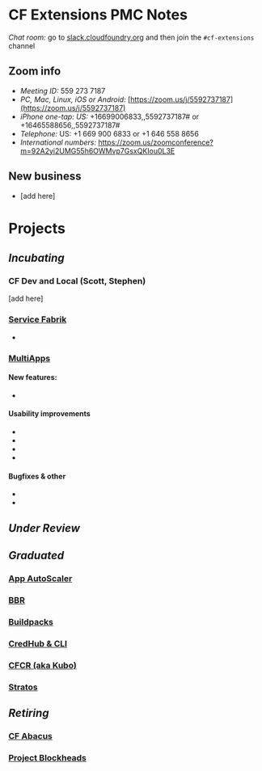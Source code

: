 # CF Extensions PMC Notes

*Chat room:* go to [slack.cloudfoundry.org](https://slack.cloudfoundry.org) and then join the `#cf-extensions` channel

## Zoom info

- *Meeting ID:* 559 273 7187
- *PC, Mac, Linux, iOS or Android:* [https://zoom.us/j/5592737187](https://zoom.us/j/5592737187)
- *iPhone one-tap: US:* +16699006833,,5592737187#  or +16465588656,,5592737187# 
- *Telephone:* US: +1 669 900 6833  or +1 646 558 8656 
- *International numbers:* https://zoom.us/zoomconference?m=92A2yi2UMG55h6OWMvp7GsxQKIou0L3E

## New business

- [add here]

# Projects

## _Incubating_

### CF Dev and Local (Scott, Stephen)

[add here]

### [Service Fabrik](https://github.com/cloudfoundry-incubator/service-fabrik-broker)

* 

### [MultiApps](https://github.com/cloudfoundry-incubator/multiapps-cli-plugin)

#### New features:

* 

#### Usability improvements

* 
* 
* 
* 

#### Bugfixes & other 

* 
* 

## _Under Review_

## _Graduated_

### [App AutoScaler](https://github.com/cloudfoundry/app-autoscaler)
### [BBR](https://github.com/cloudfoundry-incubator/bosh-backup-and-restore)
### [Buildpacks](https://buildpacks.io/)
### [CredHub & CLI](https://github.com/cloudfoundry-incubator/credhub)
### [CFCR (aka Kubo)](https://github.com/cloudfoundry-incubator/cfcr-home)
### [Stratos](https://github.com/cloudfoundry/stratos)

## _Retiring_

### [CF Abacus](https://github.com/cloudfoundry-incubator/cf-abacus)
### [Project Blockheads](https://github.com/cloudfoundry-incubator/blockhead)
